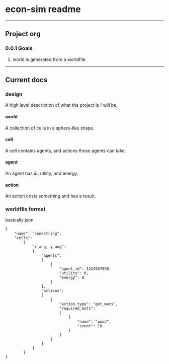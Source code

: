 # econ-sim readme

----

## Project org

### 0.0.1 Goals

1. world is generated from a worldfile

----

## Current docs

### design

A high level description of what the project is / will be.  

#### world

A collection of cells in a sphere-like shape.

#### cell

A cell contains agents, and actions those agents can take.

#### agent

An agent has id, utility, and energy.

#### action

An action costs something and has a result.


### worldfile format

basically json

    {
        "name": "somestring",
        "cells":
            {
                "x_ang, y_ang":
                {
                    "agents":
                    [
                        {
                            "agent_id": 1234567890,
                            "utility": 0,
                            "energy": 0
                        }
                    ],
                    "actions":
                    [
                        {
                            "action_type": "get_mats",
                            "required_mats":
                            [
                                {
                                    "name": "wood",
                                    "count": 10
                                }
                            ]
                        }
                    ]
                }
            }
    }

